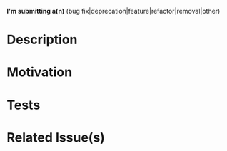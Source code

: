 <!--
    If this PR is a breaking change, ensure that you are opening it against 
    the `breaking` branch.  If the pull request is incomplete, prepend the Title with WIP: 
-->

**I'm submitting a(n)** (bug fix|deprecation|feature|refactor|removal|other)


# Description

# Motivation

# Tests
<!-- How are these changes tested? -->

# Related Issue(s)
